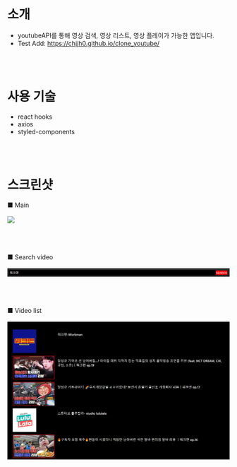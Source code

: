 # 소개
* youtubeAPI를 통해 영상 검색, 영상 리스트, 영상 플레이가 가능한 앱입니다.
* Test Add: https://chjjh0.github.io/clone_youtube/
<br><br><br><br>

# 사용 기술
* react hooks
* axios
* styled-components
<br><br><br><br>

# 스크린샷
■ Main
<br><br>
<img src='./portfolioImg/main.PNG' />
<br><br><br><br>

■ Search video
<br><br>
<img src='./portfolioImg/searchBar.PNG' />
<br><br><br><br>

■ Video list
<br><br>
<img src='./portfolioImg/searchResult.PNG' />
<br><br><br><br>



